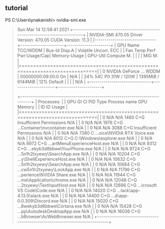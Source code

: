 ## tutorial
PS C:\Users\ynakanishi> nvidia-smi.exe
> Sun Mar 14 12:59:41 2021
> +-----------------------------------------------------------------------------+
> | NVIDIA-SMI 470.05       Driver Version: 470.05       CUDA Version: 11.3     |
> |-------------------------------+----------------------+----------------------+
> | GPU  Name            TCC/WDDM | Bus-Id        Disp.A | Volatile Uncorr. ECC |
> | Fan  Temp  Perf  Pwr:Usage/Cap|         Memory-Usage | GPU-Util  Compute M. |
> |                               |                      |               MIG M. |
> |===============================+======================+======================|
> |   0  NVIDIA GeForce ... WDDM  | 00000000:09:00.0  On |                  N/A |
> | 24%   54C    P0    31W / 120W |   1395MiB /  6144MiB |     12%      Default |
> |                               |                      |                  N/A |
> +-------------------------------+----------------------+----------------------+
> 
> +-----------------------------------------------------------------------------+
> | Processes:                                                                  |
> |  GPU   GI   CI        PID   Type   Process name                  GPU Memory |
> |        ID   ID                                                   Usage      |
> |=============================================================================|
> |    0   N/A  N/A      1460    C+G   Insufficient Permissions        N/A      |
> |    0   N/A  N/A      1976    C+G   ...Container\nvcontainer.exe    N/A      |
> |    0   N/A  N/A      3088    C+G   Insufficient Permissions        N/A      |
> |    0   N/A  N/A      7380      C   ...oice\NVIDIA RTX Voice.exe    N/A      |
> |    0   N/A  N/A      8012    C+G   C:\Windows\explorer.exe         N/A      |
> |    0   N/A  N/A      8972    C+G   ...artMenuExperienceHost.exe    N/A      |
> |    0   N/A  N/A      9312    C+G   ...ekyb3d8bbwe\YourPhone.exe    N/A      |
> |    0   N/A  N/A      9724    C+G   ...5n1h2txyewy\SearchApp.exe    N/A      |
> |    0   N/A  N/A     10204    C+G   ...y\ShellExperienceHost.exe    N/A      |
> |    0   N/A  N/A     10632    C+G   ...5n1h2txyewy\SearchApp.exe    N/A      |
> |    0   N/A  N/A     10684    C+G   ...cw5n1h2txyewy\LockApp.exe    N/A      |
> |    0   N/A  N/A     11796    C+G   ...perience\NVIDIA Share.exe    N/A      |
> |    0   N/A  N/A     11944    C+G   ...me\Application\chrome.exe    N/A      |
> |    0   N/A  N/A     12048    C+G   ...2txyewy\TextInputHost.exe    N/A      |
> |    0   N/A  N/A     12696    C+G   ...icrosoft VS Code\Code.exe    N/A      |
> |    0   N/A  N/A     14020    C+G   ...lack\app-4.13.0\slack.exe    N/A      |
> |    0   N/A  N/A     14400    C+G   ...d\app-0.0.309\Discord.exe    N/A      |
> |    0   N/A  N/A     15020    C+G   ...8wekyb3d8bbwe\Cortana.exe    N/A      |
> |    0   N/A  N/A     15428    C+G   ...pp\AutodeskDesktopApp.exe    N/A      |
> |    0   N/A  N/A     16036    C+G   ...bBrowser\AcWebBrowser.exe    N/A      |
> +-----------------------------------------------------------------------------+
 